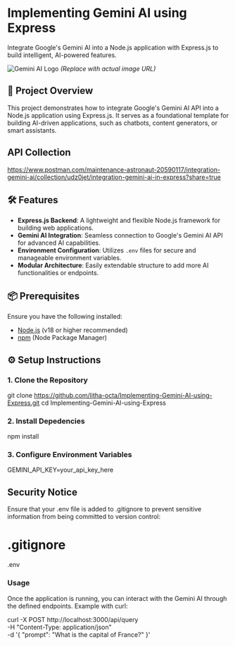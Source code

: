 # Implementing Gemini AI using Express

Integrate Google's Gemini AI into a Node.js application with Express.js to build intelligent, AI-powered features.

![Gemini AI Logo](https://example.com/gemini-ai-logo.png) *(Replace with actual image URL)*

## 🚀 Project Overview

This project demonstrates how to integrate Google's Gemini AI API into a Node.js application using Express.js. It serves as a foundational template for building AI-driven applications, such as chatbots, content generators, or smart assistants.

## API Collection
https://www.postman.com/maintenance-astronaut-20590117/integration-gemini-ai/collection/udz0jet/integration-gemini-ai-in-express?share=true

## 🛠️ Features

- **Express.js Backend**: A lightweight and flexible Node.js framework for building web applications.
- **Gemini AI Integration**: Seamless connection to Google's Gemini AI API for advanced AI capabilities.
- **Environment Configuration**: Utilizes `.env` files for secure and manageable environment variables.
- **Modular Architecture**: Easily extendable structure to add more AI functionalities or endpoints.

## 📦 Prerequisites

Ensure you have the following installed:

- [Node.js](https://nodejs.org/) (v18 or higher recommended)
- [npm](https://www.npmjs.com/) (Node Package Manager)

## ⚙️ Setup Instructions

### 1. Clone the Repository

git clone https://github.com/litha-octa/Implementing-Gemini-AI-using-Express.git
cd Implementing-Gemini-AI-using-Express

### 2. Install Depedencies
npm install

### 3. Configure Environment Variables
GEMINI_API_KEY=your_api_key_here

## Security Notice

Ensure that your .env file is added to .gitignore to prevent sensitive information from being committed to version control:
# .gitignore
.env

### Usage

Once the application is running, you can interact with the Gemini AI through the defined endpoints.
Example with curl:

curl -X POST http://localhost:3000/api/query \
-H "Content-Type: application/json" \
-d '{
  "prompt": "What is the capital of France?"
}'
